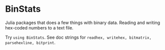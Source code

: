 # BinStats

Julia packages that does a few things with binary data.
Reading and writing hex-coded numbers to a text file.

Try `using BinStats`.
See doc strings for `readhex, writehex, bitmatrix, parsehexline, bitprint`.
